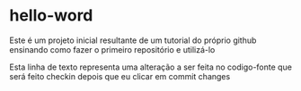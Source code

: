 # hello-word
Este é um projeto inicial resultante de um tutorial do próprio github ensinando como fazer o primeiro repositório e utilizá-lo

Esta linha de texto representa uma alteração a ser feita no codigo-fonte que será feito checkin depois que eu clicar em commit changes
